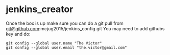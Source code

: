 # jenkins_creator

Once the box is up make sure you can do a git pull from git@github.com:mcjug2015/jenkins_config.git You may need to add githubs key and do:
```
git config --global user.name "The Victor"
git config --global user.email "the.victor@gmail.com"
```